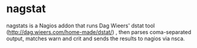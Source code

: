# nagstat
nagstats is a Nagios addon that runs Dag Wieers' dstat tool (http://dag.wieers.com/home-made/dstat/) , then parses coma-separated output, matches warn and crit and sends the results to nagios via nsca.
